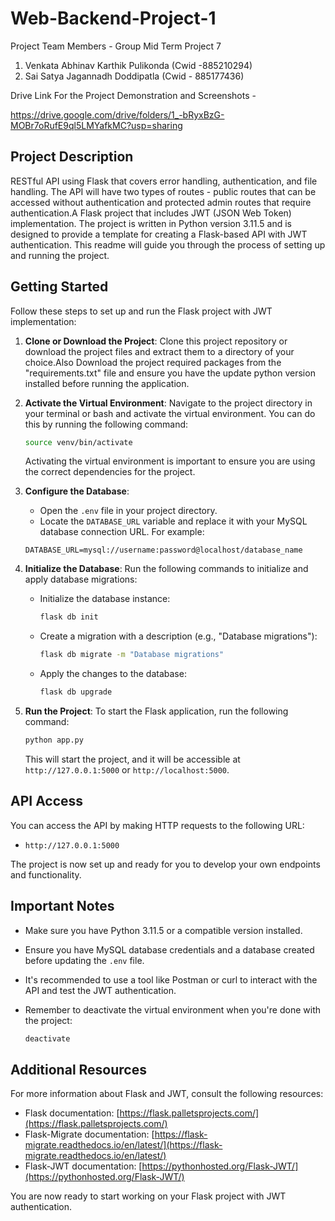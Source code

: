 # Web-Backend-Project-1
Project Team Members - Group Mid Term Project 7
1. Venkata Abhinav Karthik Pulikonda (Cwid -885210294)
2. Sai Satya Jagannadh Doddipatla (Cwid - 885177436)

Drive Link For the Project Demonstration and Screenshots - 

https://drive.google.com/drive/folders/1_-bRyxBzG-MOBr7oRufE9ql5LMYafkMC?usp=sharing

## Project Description

RESTful API using Flask that covers error handling, authentication, and file handling. The API will have two types of routes - public routes that can be accessed without authentication and protected admin routes that require authentication.A Flask project that includes JWT (JSON Web Token) implementation. The project is written in Python version 3.11.5 and is designed to provide a template for creating a Flask-based API with JWT authentication. This readme will guide you through the process of setting up and running the project.

## Getting Started

Follow these steps to set up and run the Flask project with JWT implementation:

1. **Clone or Download the Project**: Clone this project repository or download the project files and extract them to a directory of your choice.Also Download the project required packages from the "requirements.txt" file and ensure you have the update python version installed before running the application.

2. **Activate the Virtual Environment**: Navigate to the project directory in your terminal or bash and activate the virtual environment. You can do this by running the following command:

   ```bash
   source venv/bin/activate
   ```

   Activating the virtual environment is important to ensure you are using the correct dependencies for the project.

3. **Configure the Database**:
   - Open the `.env` file in your project directory.
   - Locate the `DATABASE_URL` variable and replace it with your MySQL database connection URL. For example:

   ```plaintext
   DATABASE_URL=mysql://username:password@localhost/database_name
   ```

4. **Initialize the Database**:
   Run the following commands to initialize and apply database migrations:
   
   - Initialize the database instance:
     ```bash
     flask db init
     ```

   - Create a migration with a description (e.g., "Database migrations"):
     ```bash
     flask db migrate -m "Database migrations"
     ```

   - Apply the changes to the database:
     ```bash
     flask db upgrade
     ```

5. **Run the Project**:
   To start the Flask application, run the following command:

   ```bash
   python app.py
   ```

   This will start the project, and it will be accessible at `http://127.0.0.1:5000` or `http://localhost:5000`.

## API Access

You can access the API by making HTTP requests to the following URL:

- `http://127.0.0.1:5000`

The project is now set up and ready for you to develop your own endpoints and functionality.

## Important Notes

- Make sure you have Python 3.11.5 or a compatible version installed.

- Ensure you have MySQL database credentials and a database created before updating the `.env` file.

- It's recommended to use a tool like Postman or curl to interact with the API and test the JWT authentication.

- Remember to deactivate the virtual environment when you're done with the project:

  ```bash
  deactivate
  ```

## Additional Resources

For more information about Flask and JWT, consult the following resources:

- Flask documentation: [https://flask.palletsprojects.com/](https://flask.palletsprojects.com/)
- Flask-Migrate documentation: [https://flask-migrate.readthedocs.io/en/latest/](https://flask-migrate.readthedocs.io/en/latest/)
- Flask-JWT documentation: [https://pythonhosted.org/Flask-JWT/](https://pythonhosted.org/Flask-JWT/)

You are now ready to start working on your Flask project with JWT authentication.
